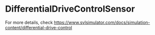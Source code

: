 # DifferentialDriveControlSensor

For more details, check https://www.svlsimulator.com/docs/simulation-content/differential-drive-control
